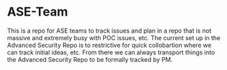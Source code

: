 # ASE-Team
This is a repo for ASE teams to track issues and plan in a repo that is not massive and extremely busy with POC issues, etc. The current set up in the Advanced Security Repo is to restrictive for quick collobartion where we can track initial ideas, etc. From there we can always transport things into the Advanced Security Repo to be formally tracked by PM. 
